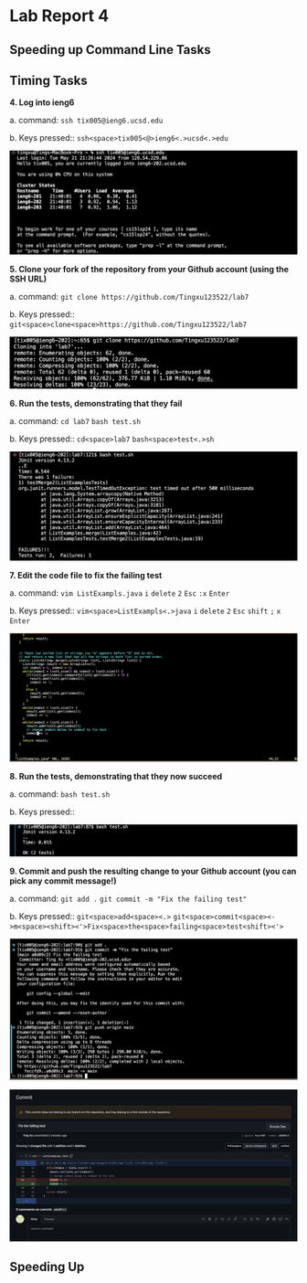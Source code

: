 # Lab Report 4

## Speeding up Command Line Tasks



## Timing Tasks

**4. Log into ieng6**

 a. command: `ssh tix005@ieng6.ucsd.edu`
 
 b. Keys pressed:: `ssh<space>tix005<@>ieng6<.>ucsd<.>edu`

![Image](lab4-1.png)


**5. Clone your fork of the repository from your Github account (using the SSH URL)**

 a. command: `git clone https://github.com/Tingxu123522/lab7`
 
 b. Keys pressed:: `git<space>clone<space>https://github.com/Tingxu123522/lab7`


![Image](lab4-2.png)

**6. Run the tests, demonstrating that they fail**

 a. command: `cd lab7`
 `bash test.sh`
 
 b. Keys pressed:: `cd<space>lab7` 
  `bash<space>test<.>sh`


![Image](lab4-8.png)

 
     
**7. Edit the code file to fix the failing test**

 a. command: `vim ListExampls.java`
 `i`
 `delete`
 `2`
 `Esc`
`:x`
`Enter`
 
 b. Keys pressed:: `vim<space>ListExampls<.>java`
 `i`
 `delete`
 `2`
`Esc`
`shift`
`;`
`x`
`Enter`

![Image](lab4-9.png)


**8. Run the tests, demonstrating that they now succeed**

 a. command: `bash test.sh`
 
 b. Keys pressed:: <up><up><enter>


![Image](lab4-5.png)


**9. Commit and push the resulting change to your Github account (you can pick any commit message!)**


 a. command: `git add .`
 `git commit -m "Fix the failing test"`
 
 b. Keys pressed:: `git<space>add<space><.>`
 `git<space>commit<space><->m<space><shift><'>Fix<space>the<space>failing<space>test<shift><'>`
 

![Image](lab4-6.png)

![Image](lab4-7.png)


## Speeding Up





